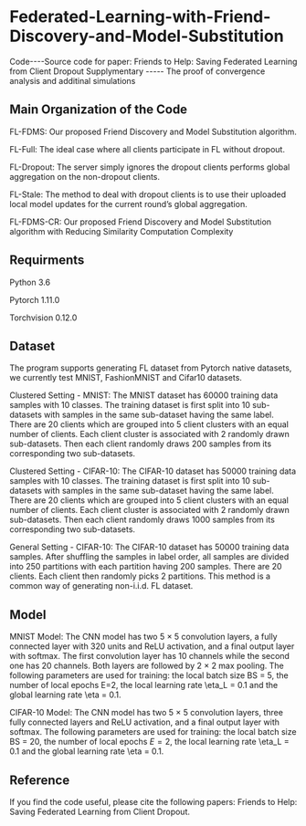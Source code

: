# Federated-Learning-with-Friend-Discovery-and-Model-Substitution
Code----Source code for paper: Friends to Help: Saving Federated Learning from Client Dropout
Supplymentary ----- The proof of convergence analysis and additinal simulations
## Main Organization of the Code
FL-FDMS: Our proposed Friend Discovery and Model Substitution algorithm.  


FL-Full: The ideal case where all clients participate in FL without dropout.  


FL-Dropout: The server simply ignores the dropout clients performs global aggregation on the non-dropout clients.  


FL-Stale: The method to deal with dropout clients is to use their uploaded local model updates for the current round’s global aggregation. 


FL-FDMS-CR: Our proposed Friend Discovery and Model Substitution algorithm with Reducing Similarity Computation Complexity  

## Requirments
Python 3.6

Pytorch 1.11.0

Torchvision 0.12.0

## Dataset 
The program supports generating FL dataset from Pytorch native datasets, we currently test MNIST, FashionMNIST and Cifar10 datasets.


Clustered Setting - MNIST: The MNIST dataset has 60000 training data samples with 10 classes. The training dataset is first split into 10 sub-datasets with samples in the same sub-dataset having the same label. There are 20 clients which are grouped into 5 client clusters with an equal number of clients. Each client cluster is associated with 2 randomly drawn sub-datasets. Then each client randomly draws 200 samples from its corresponding two sub-datasets.


Clustered Setting - CIFAR-10: The CIFAR-10 dataset has 50000 training data samples with 10 classes. The training dataset is first split into 10 sub-datasets with samples in the same sub-dataset having the same label. There are 20 clients which are grouped into 5 client clusters with an equal number of clients. Each client cluster is associated with 2 randomly drawn sub-datasets. Then each client randomly draws 1000 samples from its corresponding two sub-datasets.


General Setting - CIFAR-10: The CIFAR-10 dataset has 50000 training data samples. After shuffling the samples in label order, all samples are divided into 250 partitions with each partition having 200 samples. There are 20 clients. Each client then randomly picks 2 partitions. This method is a common way of generating non-i.i.d. FL dataset.

## Model
MNIST Model: The CNN model has two 5 × 5 convolution layers, a fully connected layer with 320 units and ReLU activation, and a final output layer with softmax. The first convolution layer has 10 channels while the second one has 20 channels. Both layers are followed by 2 × 2 max pooling. The following parameters are used for training: the local batch size BS = 5, the number of local epochs E=2, the local learning rate \eta_L = 0.1 and the global learning rate \eta = 0.1.

CIFAR-10 Model: The CNN model has two  5 × 5 convolution layers, three fully connected layers and ReLU activation, and a final output layer with softmax. The following parameters are used for training: the local batch size BS = 20, the number of local epochs $E=2$, the local learning rate \eta_L = 0.1 and the global learning rate \eta = 0.1.


## Reference
If you find the code useful, please cite the following papers:
Friends to Help: Saving Federated Learning from Client Dropout. 
